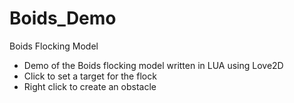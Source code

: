 # Boids_Demo
Boids Flocking Model

- Demo of the Boids flocking model written in LUA using Love2D 
- Click to set a target for the flock
- Right click to create an obstacle
